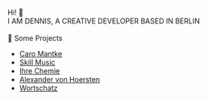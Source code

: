 Hi! 👋 
<br>
I AM DENNIS, A CREATIVE DEVELOPER BASED IN BERLIN
<br>
<br>
🌱 Some Projects
<ul> 
 <li><a href="https://www.caromantke.de/" target="_blank" rel="noopener noreferrer">Caro Mantke</a></li>
 <li><a href="https://skill-music.de/" target="_blank" rel="noopener noreferrer">Skill Music</a></li>
  <li><a href="https://www.ihre-chemie.de/" target="_blank" rel="noopener noreferrer">Ihre Chemie</a></li>
 <li><a href="https://alexandervonhoersten.de/" target="_blank" rel="noopener noreferrer">Alexander von Hoersten</a</li>
 <li><a href="https://wortschatz-translation.de/" target="_blank" rel="noopener noreferrer">Wortschatz</a></li>
</ul>

<!---
denniszyche/denniszyche is a ✨ special ✨ repository because its `README.md` (this file) appears on your GitHub profile.
You can click the Preview link to take a look at your changes.
--->
